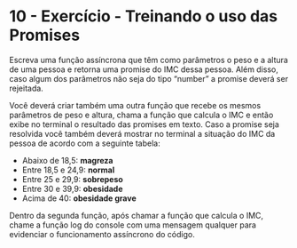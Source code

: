 # 10 - Exercício - Treinando o uso das Promises

Escreva uma função assíncrona que têm como parâmetros o peso e a altura de uma pessoa e retorna uma promise do IMC dessa pessoa. Além disso, caso algum dos parâmetros não seja do tipo “number” a promise deverá ser rejeitada.

Você deverá criar também uma outra função que recebe os mesmos parâmetros de peso e altura, chama a função que calcula o IMC e então exibe no terminal o resultado das promises em texto. Caso a promise seja resolvida você também deverá mostrar no terminal a situação do IMC da pessoa de acordo com a seguinte tabela:

- Abaixo de 18,5: **************magreza**************
- Entre 18,5 e 24,9: ************normal************
- Entre 25 e 29,9: ******************sobrepeso******************
- Entre 30 e 39,9: ******************obesidade******************
- Acima de 40: ******************************obesidade grave******************************

Dentro da segunda função, após chamar a função que calcula o IMC, chame a função log do console com uma mensagem qualquer para evidenciar o funcionamento assíncrono do código.